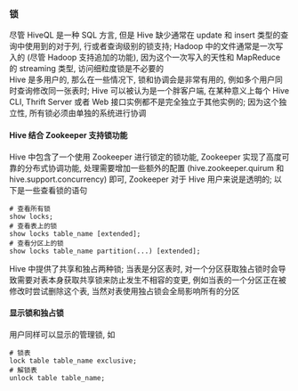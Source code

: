 ### 锁
尽管 HiveQL 是一种 SQL 方言, 但是 Hive 缺少通常在 update 和 insert 类型的查询中使用到的对于列, 行或者查询级别的锁支持; Hadoop 中的文件通常是一次写入的 (尽管 Hadoop 支持追加的功能), 因为这个一次写入的天性和 MapReduce 的 streaming 类型, 访问细粒度锁是不必要的  
Hive 是多用户的, 那么在一些情况下, 锁和协调会是非常有用的, 例如多个用户同时查询修改同一张表时; Hive 可以被认为是一个胖客户端, 在某种意义上每个 Hive CLI, Thrift Server 或者 Web 接口实例都不是完全独立于其他实例的; 因为这个独立性, 所有锁必须由单独的系统进行协调

#### Hive 结合 Zookeeper 支持锁功能
Hive 中包含了一个使用 Zookeeper 进行锁定的锁功能, Zookeeper 实现了高度可靠的分布式协调功能, 处理需要增加一些额外的配置 (hive.zookeeper.quirum 和 hive.support.concurrency) 即可, Zookeeper 对于 Hive 用户来说是透明的; 以下是一些查看锁的语句
```
# 查看所有锁
show locks;
# 查看表上的锁
show locks table_name [extended];
# 查看分区上的锁
show locks table_name partition(...) [extended];
```
Hive 中提供了共享和独占两种锁; 当表是分区表时, 对一个分区获取独占锁时会导致需要对表本身获取共享锁来防止发生不相容的变更, 例如当表的一个分区正在被修改时尝试删除这个表, 当然对表使用独占锁会全局影响所有的分区

#### 显示锁和独占锁
用户同样可以显示的管理锁, 如
```
# 锁表
lock table table_name exclusive;
# 解锁表
unlock table table_name;
```

